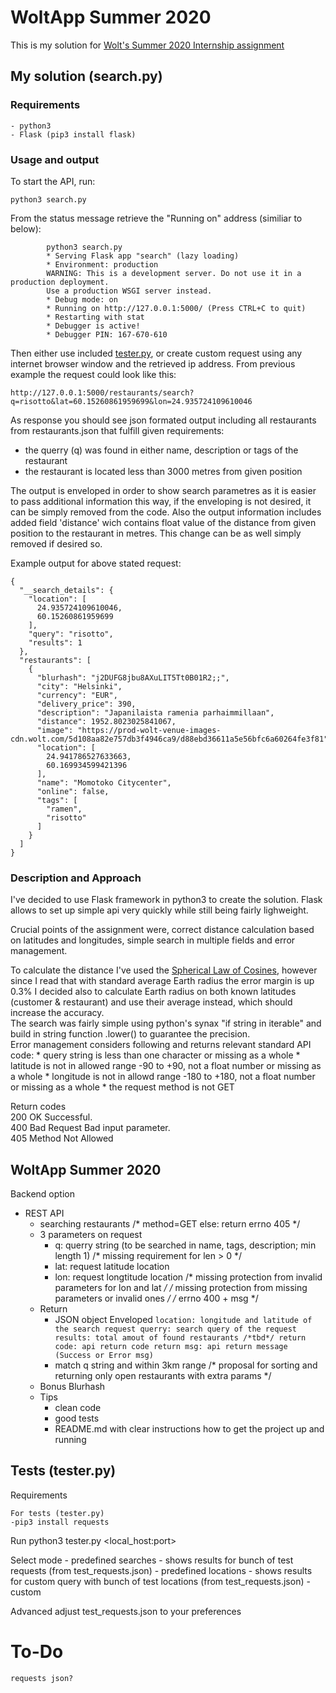 # WoltApp Summer 2020

This is my solution for [Wolt's Summer 2020 Internship assignment](https://github.com/woltapp/summer2020)

## My solution (search.py)

### Requirements
	- python3
	- Flask (pip3 install flask)

### Usage and output

To start the API, run:
```
python3 search.py
```

From the status message retrieve the "Running on" address (similiar to below):
```
		python3 search.py
		* Serving Flask app "search" (lazy loading)
		* Environment: production
		WARNING: This is a development server. Do not use it in a production deployment.
		Use a production WSGI server instead.
		* Debug mode: on
		* Running on http://127.0.0.1:5000/ (Press CTRL+C to quit)
		* Restarting with stat
		* Debugger is active!
		* Debugger PIN: 167-670-610
```

Then either use included [tester.py](https://github.com/forfungg/woltapp2020#tests-testerpy), or create custom request using any internet browser window and the retrieved ip address. From previous example the request could look like this:
```
http://127.0.0.1:5000/restaurants/search?q=risotto&lat=60.15260861959699&lon=24.935724109610046
```

As response you should see json formated output including all restaurants from restaurants.json that fulfill given requirements:
- the querry (q) was found in either name, description or tags of the restaurant
- the restaurant is located less than 3000 metres from given position

The output is enveloped in order to show search parametres as it is easier to pass additional information this way, if the enveloping is not desired, it can be simply removed from the code. Also the output information includes added field 'distance' wich contains float value of the distance from given position to the restaurant in metres. This change can be as well simply removed if desired so.

Example output for above stated request:
```
{
  "__search_details": {
    "location": [
      24.935724109610046, 
      60.15260861959699
    ], 
    "query": "risotto", 
    "results": 1
  }, 
  "restaurants": [
    {
      "blurhash": "j2DUFG8jbu8AXuLIT5Tt0B01R2;;", 
      "city": "Helsinki", 
      "currency": "EUR", 
      "delivery_price": 390, 
      "description": "Japanilaista ramenia parhaimmillaan", 
      "distance": 1952.8023025841067, 
      "image": "https://prod-wolt-venue-images-cdn.wolt.com/5d108aa82e757db3f4946ca9/d88ebd36611a5e56bfc6a60264fe3f81", 
      "location": [
        24.941786527633663, 
        60.169934599421396
      ], 
      "name": "Momotoko Citycenter", 
      "online": false, 
      "tags": [
        "ramen", 
        "risotto"
      ]
    }
  ]
}
```

### Description and Approach

I've decided to use Flask framework in python3 to create the solution. Flask allows to set up simple api very quickly while still being fairly lighweight.

Crucial points of the assignment were, correct distance calculation based on latitudes and longitudes, simple search in multiple fields and error management.

To calculate the distance I've used the [Spherical Law of Cosines](https://en.wikipedia.org/wiki/Spherical_law_of_cosines), however since I read that with standard average Earth radius the error margin is up 0.3% I decided also to calculate Earth radius on both known latitudes (customer & restaurant) and use their average instead, which should increase the accuracy.\
The search was fairly simple using python's synax "if string in iterable" and build in string function .lower() to guarantee the precision.\
Error management considers following and returns relevant standard API code:
	* query string is less than one character or missing as a whole
	* latitude is not in allowed range -90 to +90, not a float number or missing as a whole
	* longitude is not in allowd range -180 to +180, not a float number or missing as a whole
	* the request method is not GET

Return codes\
200 OK	Successful.\
400 Bad Request	Bad input parameter.\
405 Method Not Allowed

## WoltApp Summer 2020
Backend option
- REST API
	- searching restaurants
		/* method=GET else: return errno 405 */
	- 3 parameters on request
		- q: querry string (to be searched in name, tags, description; min length 1)
			/* missing requirement for len > 0 */
		- lat: request latitude location
		- lon: request longtitude location
			/* missing protection from invalid parameters for lon and lat */
		/* missing protection from missing parameters or invalid ones */
		/* errno 400 + msg */
	- Return
		- JSON object
			Enveloped
				```
					location: longitude and latitude of the search request
					querry: search query of the request
					results: total amout of found restaurants
					/*tbd*/
					return code: api return code
					return msg: api return message (Success or Error msg)
				```
		- match q string and within 3km range
			/* proposal for sorting and returning only open restaurants  with extra params */
	- Bonus Blurhash
	- Tips
		- clean code
		- good tests
		- README.md with clear instructions how to get the project up and running

## Tests (tester.py)
Requirements
	
	For tests (tester.py)
	-pip3 install requests

Run
	python3 tester.py <local_host:port>

Select mode
	- predefined searches
		- shows results for bunch of test requests (from test_requests.json)
	- predefined locations
		- shows results for custom query with bunch of test locations (from test_requests.json)
	- custom

Advanced
	adjust test_requests.json to your preferences
# To-Do
	requests json?